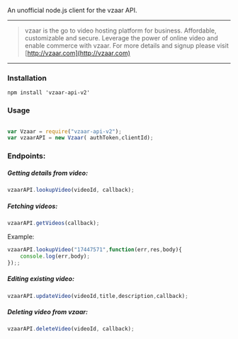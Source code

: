 An unofficial node.js client for the vzaar API.

---

>vzaar is the go to video hosting platform for business. Affordable, customizable and secure. Leverage the power of online video and enable commerce with vzaar. For more details and signup please visit [http://vzaar.com](http://vzaar.com)

----

### Installation

    npm install 'vzaar-api-v2'


### Usage

```javascript

var Vzaar = require("vzaar-api-v2");
var vzaarAPI = new Vzaar( authToken,clientId);

```


### Endpoints:


##### Getting details from video:
```javascript
vzaarAPI.lookupVideo(videoId, callback);
```

##### Fetching videos:
```javascript
vzaarAPI.getVideos(callback);
```

Example:

```javascript
vzaarAPI.lookupVideo("17447571",function(err,res,body){
	console.log(err,body);
});;
```

##### Editing existing video:
```javascript
vzaarAPI.updateVideo(videoId,title,description,callback);
```



##### Deleting video from vzaar:
```javascript
vzaarAPI.deleteVideo(videoId, callback);
```
